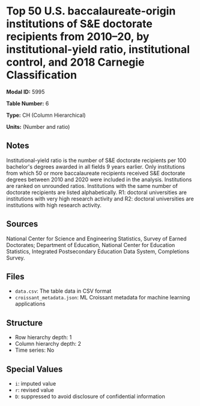 # Top 50 U.S. baccalaureate-origin institutions of S&E doctorate recipients from 2010&#8211;20, by institutional-yield ratio, institutional control, and 2018 Carnegie Classification

**Modal ID:** 5995

**Table Number:** 6

**Type:** CH (Column Hierarchical)

**Units:** (Number and ratio)

## Notes

Institutional-yield ratio is the number of S&E doctorate recipients per 100 bachelor's degrees awarded in all fields 9 years earlier. Only institutions from which 50 or more baccalaureate recipients received S&E doctorate degrees between 2010 and 2020 were included in the analysis. Institutions are ranked on unrounded ratios. Institutions with the same number of doctorate recipients are listed alphabetically. R1: doctoral universities are institutions with very high research activity and R2: doctoral universities are institutions with high research activity.

## Sources

National Center for Science and Engineering Statistics, Survey of Earned Doctorates; Department of Education, National Center for Education Statistics, Integrated Postsecondary Education Data System, Completions Survey.

## Files

- `data.csv`: The table data in CSV format
- `croissant_metadata.json`: ML Croissant metadata for machine learning applications

## Structure

- Row hierarchy depth: 1
- Column hierarchy depth: 2
- Time series: No

## Special Values

- `i`: imputed value
- `r`: revised value
- `D`: suppressed to avoid disclosure of confidential information

